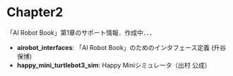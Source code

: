 # Chapter2
「AI Robot Book」第1章のサポート情報．作成中．．．

- **airobot_interfaces**: 「AI Robot Book」のためのインタフェース定義 (升谷 保博)  
- **happy_mini_turtlebot3_sim**: Happy Miniシミュレータ（出村 公成）
 

